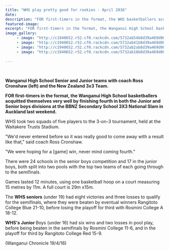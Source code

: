 ```yaml
---
title: "WHS play pretty good for rookies - April 2016"
date: 
description: "FOR first-timers in the format, the WHS basketballers acquitted themselves very well by finishing 4th in both the Junior & Senior boys divisions at the BBNZ SS 3X3 National Slam in Auckland..."
featured-image: 
excerpt: "FOR first-timers in the format, the Wanganui High School basketballers acquitted themselves very well by finishing fourth in both the Junior and Senior boys divisions at the BBNZ Secondary School 3X3 National Slam in Auckland last weekend."
image_gallery:
	 - image: "http://c1940652.r52.cf0.rackcdn.com/5732ab54b8d39a469d00078b/WHS-Senior-3x3-team.jpg"
	 - image: "http://c1940652.r52.cf0.rackcdn.com/5732ab41b8d39a469d000789/WHS-Junior-3x3-team.jpg"
	 - image: "http://c1940652.r52.cf0.rackcdn.com/5732ab2ab8d39a469d000787/game-time.jpg"
	 - image: "http://c1940652.r52.cf0.rackcdn.com/5732ab18b8d39a469d000785/game-time-2.jpg"
	
---
```


<p><strong><br /></strong></p>
<p><strong>Wanganui High School Senior and <strong>Junior&nbsp;</strong>teams with coach Ross Cronshaw (left) and the New Zealand 3x3 Team.</strong></p>
<p><strong>FOR first-timers in the format, the Wanganui High School basketballers acquitted themselves very well by finishing fourth in both the Junior and Senior boys divisions at the BBNZ Secondary School 3X3 National Slam in Auckland last weekend.</strong></p>
<p>WHS took two squads of five players to the 3-on-3 tournament, held at the Waitakere Trusts Stadium.</p>
<p>"We'd never entered before so it was really good to come away with a result like that," said coach Ross Cronshaw.</p>
<p>"We were hoping for a [game] win, never mind coming fourth."</p>
<p>There were 24 schools in the senior boys competition and 17 in the junior boys, both split into two pools with the top two teams of each going through to the semifinals.</p>
<p>Games lasted 12 minutes, using one basketball hoop on a court measuring 15 metres by 11m. A full court is 29m x15m.</p>
<p>The <strong>WHS seniors</strong> (under 19) had eight victories and three losses to qualify for the semifinals, where they were beaten by eventual winners Rangitoto College Blue 21-10, before losing the playoff for third with Rosmini College A 18-12.</p>
<p><strong>WHS's Junior </strong>Boys (under 16) had six wins and two losses in pool play, before being beaten in the semifinals by Rosmini College 11-6, and in the playoff for third by Rangitoto College Red 15-9.</p>
<p>(Wanganui Chronicle 19/4/16)</p>
<p>&nbsp;</p>

